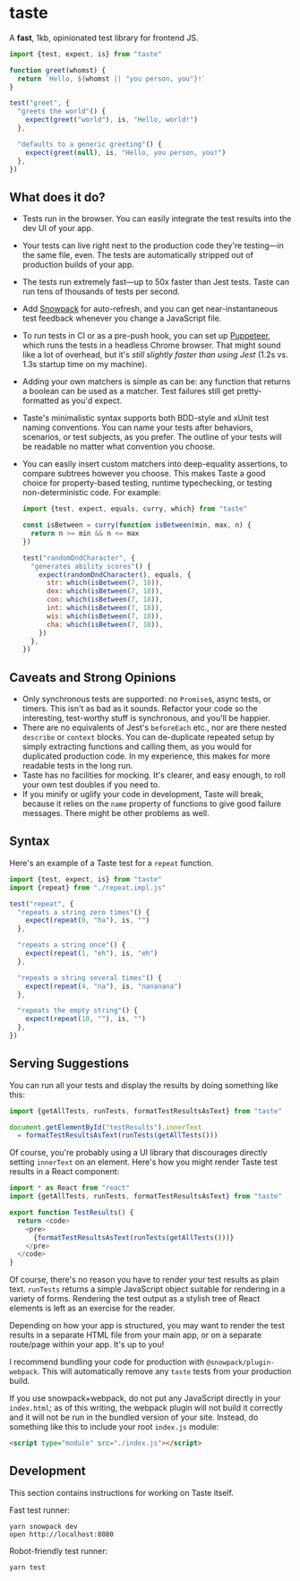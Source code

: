 # taste

A **fast**, 1kb, opinionated test library for frontend JS.

```js
import {test, expect, is} from "taste"

function greet(whomst) {
  return `Hello, ${whomst || "you person, you"}!`
}

test("greet", {
  "greets the world"() {
    expect(greet("world"), is, "Hello, world!")
  },

  "defaults to a generic greeting"() {
    expect(greet(null), is, "Hello, you person, you!")
  },
})
```

## What does it do?

- Tests run in the browser. You can easily integrate the
  test results into the dev UI of your app.
- Your tests can live right next to the production code
  they're testing—in the same file, even. The tests are
  automatically stripped out of production builds of your
  app.
- The tests run extremely fast—up to 50x faster than Jest
  tests. Taste can run tens of thousands of tests per second.
- Add [Snowpack](https://www.snowpack.dev/) for
  auto-refresh, and you can get near-instantaneous test
  feedback whenever you change a JavaScript file.
- To run tests in CI or as a pre-push hook, you can set up
  [Puppeteer](https://developers.google.com/web/tools/puppeteer/),
  which runs the tests in a headless Chrome browser. That
  might sound like a lot of overhead, but it's _still
  slightly faster than using Jest_ (1.2s vs. 1.3s startup
  time on my machine).
- Adding your own matchers is simple as can be: any function
  that returns a boolean can be used as a matcher. Test
  failures still get pretty-formatted as you'd expect.
- Taste's minimalistic syntax supports both BDD-style and
  xUnit test naming conventions. You can name your tests
  after behaviors, scenarios, or test subjects, as you
  prefer. The outline of your tests will be readable no
  matter what convention you choose.
- You can easily insert custom matchers into deep-equality
  assertions, to compare subtrees however you choose.
  This makes Taste a good choice for property-based testing, runtime typechecking, or testing non-deterministic code.
  For example:

  ```js
  import {test, expect, equals, curry, which} from "taste"

  const isBetween = curry(function isBetween(min, max, n) {
    return n >= min && n <= max
  })

  test("randomDndCharacter", {
    "generates ability scores"() {
      expect(randomDndCharacter(), equals, {
        str: which(isBetween(7, 18)),
        dex: which(isBetween(7, 18)),
        con: which(isBetween(7, 18)),
        int: which(isBetween(7, 18)),
        wis: which(isBetween(7, 18)),
        cha: which(isBetween(7, 18)),
      })
    },
  })
  ```

## Caveats and Strong Opinions

- Only synchronous tests are supported: no
  `Promise`s, async tests, or timers. This isn't as bad as
  it sounds. Refactor your code so the interesting,
  test-worthy stuff is synchronous, and you'll be happier.
- There are no equivalents of Jest's `beforeEach` etc.,
  nor are there nested `describe` or `context` blocks. You
  can de-duplicate repeated setup by simply extracting
  functions and calling them, as you would for duplicated
  production code. In my experience, this makes for more
  readable tests in the long run.
- Taste has no facilities for mocking. It's clearer, and
  easy enough, to roll your own test doubles if you need to.
- If you minify or uglify your code in development,
  Taste will break, because it relies on the `name` property
  of functions to give good failure messages. There might
  be other problems as well.

## Syntax

Here's an example of a Taste test for a `repeat` function.

```js
import {test, expect, is} from "taste"
import {repeat} from "./repeat.impl.js"

test("repeat", {
  "repeats a string zero times"() {
    expect(repeat(0, "ha"), is, "")
  },

  "repeats a string once"() {
    expect(repeat(1, "eh"), is, "eh")
  },

  "repeats a string several times"() {
    expect(repeat(4, "na"), is, "nananana")
  },

  "repeats the empty string"() {
    expect(repeat(10, ""), is, "")
  },
})
```

## Serving Suggestions

You can run all your tests and display the results by doing
something like this:

```js
import {getAllTests, runTests, formatTestResultsAsText} from "taste"

document.getElementById("testResults").innerText
  = formatTestResultsAsText(runTests(getAllTests()))
```

Of course, you're probably using a UI library that
discourages directly setting `innerText` on an element.
Here's how you might render Taste test results in a React
component:

```js
import * as React from "react"
import {getAllTests, runTests, formatTestResultsAsText} from "taste"

export function TestResults() {
  return <code>
    <pre>
      {formatTestResultsAsText(runTests(getAllTests()))}
    </pre>
  </code>
}
```

Of course, there's no reason you have to render your test
results as plain text. `runTests` returns a simple
JavaScript object suitable for rendering in a variety of
forms. Rendering the test output as a stylish tree of React
elements is left as an exercise for the reader.

Depending on how your app is structured, you may want to
render the test results in a separate HTML file from your
main app, or on a separate route/page within your app. It's
up to you!

I recommend bundling your code for production with
`@snowpack/plugin-webpack`. This will automatically remove
any `taste` tests from your production build.

If you use snowpack+webpack, do not put any JavaScript
directly in your `index.html`; as of this writing, the
webpack plugin will not build it correctly and it will not
be run in the bundled version of your site. Instead, do
something like this to include your root `index.js` module:

```html
<script type="module" src="./index.js"></script>
```

## Development

This section contains instructions for working on Taste
itself.

Fast test runner:

```
yarn snowpack dev
open http://localhost:8080
```

Robot-friendly test runner:

```
yarn test
```
